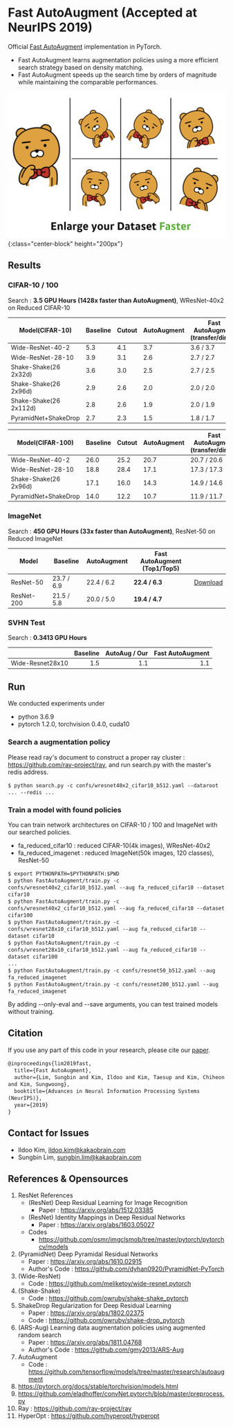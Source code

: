 # Fast AutoAugment **(Accepted at NeurIPS 2019)**

Official [Fast AutoAugment](https://arxiv.org/abs/1905.00397) implementation in PyTorch.

- Fast AutoAugment learns augmentation policies using a more efficient search strategy based on density matching.
- Fast AutoAugment speeds up the search time by orders of magnitude while maintaining the comparable performances.


<!-- ![search](./img/search.jpg) -->

![autoaug](./img/autoaug.png){:class="center-block" height="200px"}

## Results

### CIFAR-10 / 100

Search : **3.5 GPU Hours (1428x faster than AutoAugment)**, WResNet-40x2 on Reduced CIFAR-10

| Model(CIFAR-10)         | Baseline   | Cutout     | AutoAugment | Fast AutoAugment<br/>(transfer/direct) |   |
|-------------------------|------------|------------|-------------|------------------|----|
| Wide-ResNet-40-2        | 5.3        | 4.1        | 3.7         | 3.6 / 3.7        | [Download](https://arena.kakaocdn.net/brainrepo/fast-autoaugment/cifar10_wresnet40x2_top1_3.52.pth) |
| Wide-ResNet-28-10       | 3.9        | 3.1        | 2.6         | 2.7 / 2.7        | [Download](https://arena.kakaocdn.net/brainrepo/fast-autoaugment/cifar10_wresnet28x10_top1.pth) |
| Shake-Shake(26 2x32d)   | 3.6        | 3.0        | 2.5         | 2.7 / 2.5        | [Download](https://arena.kakaocdn.net/brainrepo/fast-autoaugment/cifar10_shake26_2x32d_top1_2.68.pth) |
| Shake-Shake(26 2x96d)   | 2.9        | 2.6        | 2.0         | 2.0 / 2.0        | [Download](https://arena.kakaocdn.net/brainrepo/fast-autoaugment/cifar10_shake26_2x96d_top1_1.97.pth) |
| Shake-Shake(26 2x112d)  | 2.8        | 2.6        | 1.9         | 2.0 / 1.9        | [Download](https://arena.kakaocdn.net/brainrepo/fast-autoaugment/cifar10_shake26_2x112d_top1_2.04.pth) |
| PyramidNet+ShakeDrop    | 2.7        | 2.3        | 1.5         | 1.8 / 1.7        |

| Model(CIFAR-100)      | Baseline   | Cutout     | AutoAugment | Fast AutoAugment<br/>(transfer/direct) |    |
|-----------------------|------------|------------|-------------|------------------|----|
| Wide-ResNet-40-2      | 26.0       | 25.2       | 20.7        | 20.7 / 20.6      | [Download](https://arena.kakaocdn.net/brainrepo/fast-autoaugment/cifar100_wresnet40x2_top1_20.43.pth) |
| Wide-ResNet-28-10     | 18.8       | 28.4       | 17.1        | 17.3 / 17.3      | [Download](https://arena.kakaocdn.net/brainrepo/fast-autoaugment/cifar100_wresnet28x10_top1_17.17.pth) |
| Shake-Shake(26 2x96d) | 17.1       | 16.0       | 14.3        | 14.9 / 14.6      | [Download](https://arena.kakaocdn.net/brainrepo/fast-autoaugment/cifar100_shake26_2x96d_top1_15.15.pth) |
| PyramidNet+ShakeDrop  | 14.0       | 12.2       | 10.7        | 11.9 / 11.7      |

### ImageNet

Search : **450 GPU Hours (33x faster than AutoAugment)**, ResNet-50 on Reduced ImageNet

| Model      | Baseline   | AutoAugment | Fast AutoAugment<br/>(Top1/Top5) |    |
|------------|------------|-------------|------------------|----|
| ResNet-50  | 23.7 / 6.9 | 22.4 / 6.2  | **22.4 / 6.3**   | [Download](https://arena.kakaocdn.net/brainrepo/fast-autoaugment/imagenet_resnet50_top1_22.2.pth) |
| ResNet-200 | 21.5 / 5.8 | 20.0 / 5.0  | **19.4 / 4.7**   |

### SVHN Test

Search : **0.3413 GPU Hours**

|                                  | Baseline | AutoAug / Our | Fast AutoAugment  |
|----------------------------------|---------:|--------------:|--------:|
| Wide-Resnet28x10                 | 1.5      | 1.1           | 1.1     |


## Run

We conducted experiments under

- python 3.6.9
- pytorch 1.2.0, torchvision 0.4.0, cuda10

### Search a augmentation policy

Please read ray's document to construct a proper ray cluster : https://github.com/ray-project/ray, and run search.py with the master's redis address.

```
$ python search.py -c confs/wresnet40x2_cifar10_b512.yaml --dataroot ... --redis ...
```

### Train a model with found policies

You can train network architectures on CIFAR-10 / 100 and ImageNet with our searched policies.

- fa_reduced_cifar10 : reduced CIFAR-10(4k images), WResNet-40x2
- fa_reduced_imagenet : reduced ImageNet(50k images, 120 classes), ResNet-50

```
$ export PYTHONPATH=$PYTHONPATH:$PWD
$ python FastAutoAugment/train.py -c confs/wresnet40x2_cifar10_b512.yaml --aug fa_reduced_cifar10 --dataset cifar10
$ python FastAutoAugment/train.py -c confs/wresnet40x2_cifar10_b512.yaml --aug fa_reduced_cifar10 --dataset cifar100
$ python FastAutoAugment/train.py -c confs/wresnet28x10_cifar10_b512.yaml --aug fa_reduced_cifar10 --dataset cifar10
$ python FastAutoAugment/train.py -c confs/wresnet28x10_cifar10_b512.yaml --aug fa_reduced_cifar10 --dataset cifar100
...
$ python FastAutoAugment/train.py -c confs/resnet50_b512.yaml --aug fa_reduced_imagenet
$ python FastAutoAugment/train.py -c confs/resnet200_b512.yaml --aug fa_reduced_imagenet
```

By adding --only-eval and --save arguments, you can test trained models without training.

## Citation

If you use any part of this code in your research, please cite our [paper](https://arxiv.org/abs/1905.00397).

```
@inproceedings{lim2019fast,
  title={Fast AutoAugment},
  author={Lim, Sungbin and Kim, Ildoo and Kim, Taesup and Kim, Chiheon and Kim, Sungwoong},
  booktitle={Advances in Neural Information Processing Systems (NeurIPS)},
  year={2019}
}
```

## Contact for Issues
- Ildoo Kim, ildoo.kim@kakaobrain.com
- Sungbin Lim, sungbin.lim@kakaobrain.com


## References & Opensources

1. ResNet References
    - (ResNet) Deep Residual Learning for Image Recognition
      - Paper : https://arxiv.org/abs/1512.03385
    - (ResNet) Identity Mappings in Deep Residual Networks
      - Paper : https://arxiv.org/abs/1603.05027
    - Codes
      - https://github.com/osmr/imgclsmob/tree/master/pytorch/pytorchcv/models
2. (PyramidNet) Deep Pyramidal Residual Networks
    - Paper : https://arxiv.org/abs/1610.02915
    - Author's Code : https://github.com/dyhan0920/PyramidNet-PyTorch
3. (Wide-ResNet)
    - Code : https://github.com/meliketoy/wide-resnet.pytorch
4. (Shake-Shake)
    - Code : https://github.com/owruby/shake-shake_pytorch
5. ShakeDrop Regularization for Deep Residual Learning
    - Paper : https://arxiv.org/abs/1802.02375
    - Code : https://github.com/owruby/shake-drop_pytorch
6. (ARS-Aug) Learning data augmentation policies using augmented random search
    - Paper : https://arxiv.org/abs/1811.04768
    - Author's Code : https://github.com/gmy2013/ARS-Aug
7. AutoAugment
    - Code : https://github.com/tensorflow/models/tree/master/research/autoaugment
8. https://pytorch.org/docs/stable/torchvision/models.html
9. https://github.com/eladhoffer/convNet.pytorch/blob/master/preprocess.py
10. Ray : https://github.com/ray-project/ray
12. HyperOpt : https://github.com/hyperopt/hyperopt
